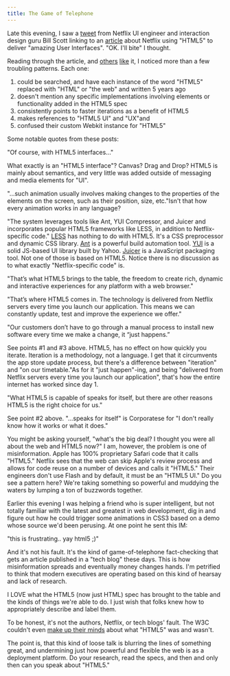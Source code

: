 ```yaml
---
title: The Game of Telephone
---
```


Late this evening, I saw a <a title="Bill Scott on Twitter" href="http://twitter.com/billwscott/status/60193547114123264">tweet</a> from Netflix UI engineer and interaction design guru Bill Scott linking to an <a title="Function Source - Netflix Feature" href="http://functionsource.com/post/netflix-feature">article</a> about Netflix using "HTML5" to deliver "amazing User Interfaces". "OK. I'll bite" I thought.

Reading through the article, and <a title="Netflix Tech Blog" href="http://techblog.netflix.com/2010/12/why-we-choose-html5-for-user.html">others</a> <a title="Mashable" href="http://on.mash.to/fmBTZ2">like</a> it, I noticed more than a few troubling patterns. Each one:

<ol>
	<li>could be searched, and have each instance of the word "HTML5" replaced with "HTML" or "the web" and written 5 years ago</li>
	<li>doesn't mention any specific implementations involving elements or functionality added in the HTML5 spec</li>
	<li>consistently points to faster iterations as a benefit of HTML5</li>
	<li>makes references to "HTML5 UI" and "UX"and</li>
	<li>confused their custom Webkit instance for "HTML5"</li>
</ol>

Some notable quotes from these posts:

"Of course, with HTML5 interfaces..."

What exactly is an "HTML5 interface"? Canvas? Drag and Drop? HTML5 is mainly about semantics, and very little was added outside of messaging and media elements for "UI".

"...such animation usually involves making changes to the properties of the elements on the screen, such as their position, size, etc."Isn't that how every animation works in any language?

"The system leverages tools like Ant, YUI Compressor, and Juicer and incorporates popular HTML5 frameworks like LESS, in addition to Netflix-specific code." <a href="http://lesscss.org/">LESS</a> has nothing to do with HTML5. It's a CSS preprocessor and dynamic CSS library. <a title="Apache Ant" href="http://ant.apache.org/">Ant</a> is a powerful build automation tool. <a title="YUI" href="https://github.com/yui/">YUI</a> is a solid JS-based UI library built by Yahoo. <a title="Juicer" href="http://cjohansen.no/en/ruby/juicer_a_css_and_javascript_packaging_tool">Juicer</a> is a JavaScript packaging tool. Not one of those is based on HTML5. Notice there is no discussion as to what exactly "Netflix-specific code" is.

"That&rsquo;s what HTML5 brings to the table, the freedom to create rich, dynamic and interactive experiences for any platform with a web browser."

"That&rsquo;s where HTML5 comes in. The technology is delivered from Netflix servers every time you launch our application. This means we can constantly update, test and improve the experience we offer."

"Our customers don&rsquo;t have to go through a manual process to install new software every time we make a change, it &ldquo;just happens.&rdquo;

See points #1 and #3 above. HTML5, has no effect on how quickly you iterate. Iteration is a methodology, not a language. I get that it circumvents the app store update process, but there's a difference between "iteration" and "on our timetable."As for it "just happen"-ing, and being "delivered from Netflix servers every time you launch our application", that's how the entire internet has worked since day 1.

"What HTML5 is capable of speaks for itself, but there are other reasons HTML5 is the right choice for us."

See point #2 above. "...speaks for itself" is Corporatese for "I don't really know how it works or what it does."

You might be asking yourself, "what's the big deal? I thought you were all about the web and HTML5 now?" I am, however, the problem is one of misinformation. Apple has 100% proprietary Safari code that it calls "HTML5." Netflix sees that the web can skip Apple's review process and allows for code reuse on a number of devices and calls it "HTML5." Their engineers don't use Flash and by default, it must be an "HTML5 UI." Do you see a pattern here? We're taking something so powerful and muddying the waters by lumping a ton of buzzwords together.

Earlier this evening I was helping a friend who is super intelligent, but not totally familiar with the latest and greatest in web development, dig in and figure out how he could trigger some animations in CSS3 based on a demo whose source we'd been perusing. At one point he sent this IM:

"this is frustrating.. yay html5 ;)"

And it's not his fault. It's the kind of game-of-telephone fact-checking that gets an article published in a "tech blog" these days. This is how misinformation spreads and eventually money changes hands. I'm petrified to think that modern executives are operating based on this kind of hearsay and lack of research.

I LOVE what the HTML5 (now just HTML) spec has brought to the table and the kinds of things we're able to do. I just wish that folks knew how to appropriately describe and label them.

To be honest, it's not the authors, Netflix, or tech blogs' fault. The W3C couldn't even <a href="http://adactio.com/journal/4289/">make up their minds</a> about what "HTML5" was and wasn't.

The point is, that this kind of loose talk is blurring the lines of something great, and undermining just how powerful and flexible the web is as a deployment platform. Do your research, read the specs, and then and only then can you speak about "HTML5."
